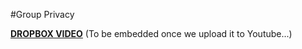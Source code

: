 #Group Privacy

[**DROPBOX VIDEO**](https://www.dropbox.com/s/4cbw83n8fgw6r84/buddyboss-platform-group-privacy.mp4?raw=1)
(To be embedded once we upload it to Youtube...)